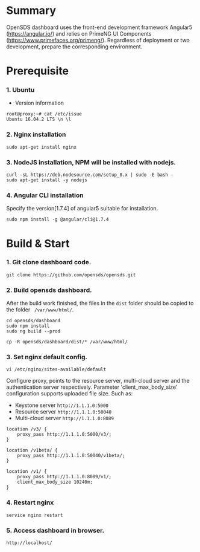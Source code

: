 # Summary
OpenSDS dashboard uses the front-end development framework Angular5 (https://angular.io/)
and relies on PrimeNG UI Components (https://www.primefaces.org/primeng/). Regardless of 
deployment or two development, prepare the corresponding environment.

# Prerequisite 

### 1. Ubuntu
* Version information
```shell
root@proxy:~# cat /etc/issue
Ubuntu 16.04.2 LTS \n \l
```

### 2. Nginx installation
```shell
sudo apt-get install nginx
```

### 3. NodeJS installation, NPM will be installed with nodejs.
```shell
curl -sL https://deb.nodesource.com/setup_8.x | sudo -E bash -
sudo apt-get install -y nodejs
```

### 4. Angular CLI installation
Specify the version[1.7.4] of angular5 suitable for installation.
```shell
sudo npm install -g @angular/cli@1.7.4
```


# Build & Start
### 1. Git clone dashboard code.
```shell
git clone https://github.com/opensds/opensds.git
```

### 2. Build opensds dashboard.
After the build work finished, the files in the `dist` folder should be copied to the folder ` /var/www/html/`.
```shell
cd opensds/dashboard
sudo npm install
sudo ng build --prod
```

```shell
cp -R opensds/dashboard/dist/* /var/www/html/
```

### 3. Set nginx default config.
```shell
vi /etc/nginx/sites-available/default 
```
Configure proxy, points to the resource server, multi-cloud server and the authentication server respectively.
Parameter 'client_max_body_size' configuration supports uploaded file size.
Such as: 
* Keystone server `http://1.1.1.0:5000`
* Resource server `http://1.1.1.0:50040`
* Multi-cloud server `http://1.1.1.0:8089`
```shell
location /v3/ {
    proxy_pass http://1.1.1.0:5000/v3/;
}

location /v1beta/ {
    proxy_pass http://1.1.1.0:50040/v1beta/;
}

location /v1/ {
    proxy_pass http://1.1.1.0:8089/v1/;
	client_max_body_size 10240m;
}
```

### 4. Restart nginx
```shell
service nginx restart 
```

### 5. Access dashboard in browser.
```shell
http://localhost/
```
